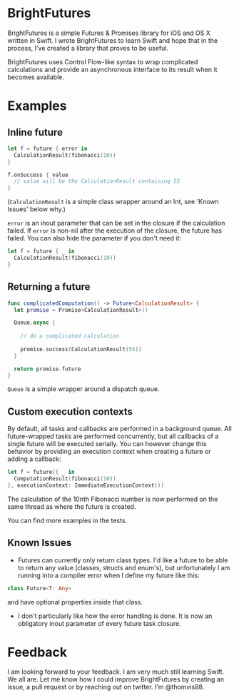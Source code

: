 BrightFutures
=============

BrightFutures is a simple Futures &amp; Promises library for iOS and OS X written in Swift. I wrote BrightFutures to learn Swift and hope that in the process, I've created a library that proves to be useful.

BrightFutures uses Control Flow-like syntax to wrap complicated calculations and provide an asynchronous interface to its result when it becomes available.

# Examples

## Inline future

```swift
let f = future { error in
  CalculationResult(fibonacci(10))
}

f.onSuccess { value
  // value will be the CalculationResult containing 55
}
```

(`CalculationResult` is a simple class wrapper around an Int, see 'Known Issues' below why.)

`error` is an inout parameter that can be set in the closure if the calculation failed. If `error` is non-nil after the execution of the closure, the future has failed. You can also hide the parameter if you don't need it:

```swift
let f = future { _ in
  CalculationResult(fibonacci(10))
}
```

## Returning a future
```swift
func complicatedComputation() -> Future<CalculationResult> {
  let promise = Promise<CalculationResult>()

  Queue.async {
  
    // do a complicated calculation
    
    promise.success(CalculationResult(55))
  }

  return promise.future
}
```

`Queue` is a simple wrapper around a dispatch queue.

## Custom execution contexts
By default, all tasks and callbacks are performed in a background queue. All future-wrapped tasks are performed concurrently, but all callbacks of a single future will be executed serially. You can however change this behavior by providing an execution context when creating a future or adding a callback:

```swift
let f = future({ _ in
  ComputationResult(fibonacci(10))
}, executionContext: ImmediateExecutionContext())
```

The calculation of the 10nth Fibonacci number is now performed on the same thread as where the future is created.

You can find more examples in the tests.

## Known Issues
- Futures can currently only return class types. I'd like a future to be able to return any value (classes, structs and enum's), but unfortunately I am running into a compiler error when I define my future like this:

```swift
class Future<T: Any>
```

  and have optional properties inside that class.

- I don't particularly like how the error handling is done. It is now an obligatory inout parameter of every future task closure.

# Feedback
I am looking forward to your feedback. I am very much still learning Swift. We all are. Let me know how I could improve BrightFutures by creating an issue, a pull request or by reaching out on twitter. I'm @thomvis88.
